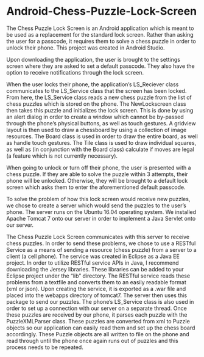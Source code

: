 # Android-Chess-Puzzle-Lock-Screen

  The Chess Puzzle Lock Screen is an Android application which is meant to be used as a replacement for the standard lock screen. Rather than asking the user for a passcode, it requires them to solve a chess puzzle in order to unlock their phone. This project was created in Android Studio.

  Upon downloading the application, the user is brought to the settings screen where they are asked to set a default passcode. They also have the option to receive notifications through the lock screen.  

  When the user locks their phone, the application’s LS_Reciever class communicates to the LS_Service class that the screen has been locked. From here, the LS_Service class reads a new chess puzzle from the list of chess puzzles which is stored on the phone. The NewLockscreen class then takes this puzzle and initializes the lock screen. This is done by using an alert dialog in order to create a window which cannot be by-passed through the phone’s physical buttons, as well as touch gestures. A gridview layout is then used to draw a chessboard by using a collection of image resources. The Board class is used in order to draw the entire board, as well as handle touch gestures. The Tile class is used to draw individual squares, as well as (in conjunction with the Board class) calculate if moves are legal (a feature which is not currently necessary).

  When going to unlock or turn off their phone, the user is presented with a chess puzzle. If they are able to solve the puzzle within 3 attempts, their phone will be unlocked. Otherwise, they will be brought to a default lock screen which asks them to enter the aforementioned default passcode. 

  To solve the problem of how this lock screen would receive new puzzles, we chose to create a server which would send the puzzles to the user’s phone. The server runs on the Ubuntu 16.04 operating system. We installed Apache Tomcat 7 onto our server in order to implement a Java Servlet onto our server.

  The Chess Puzzle Lock Screen communicates with this server to receive chess puzzles. In order to send these problems, we chose to use a RESTful Service as a means of sending a resource (chess puzzle) from a server to a client (a cell phone). The service was created in Eclipse as a Java EE project. In order to utilize RESTful service APIs in Java, I recommend downloading the Jersey libraries. These libraries can be added to your Eclipse project under the “lib” directory. The RESTful service reads these problems from a textfile and converts them to an easily readable format (xml or json). Upon creating the service, it is exported as a .war file and placed into the webapps directory of tomcat7. The server then uses this package to send our puzzles. The phone’s LS_Service class is also used in order to set up a connection with our server on a separate thread. Once these puzzles are received by our phone, it parses each puzzle with the PuzzleXMLParser class. These puzzles are converted from xml to Puzzle objects so our application can easily read them and set up the chess board accordingly. These Puzzle objects are all written to file on the phone and read through until the phone once again runs out of puzzles and this process needs to be repeated.
